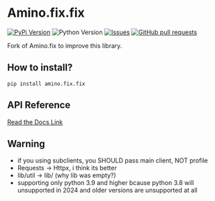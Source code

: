 # Amino.fix.fix

[![PyPi Version](https://img.shields.io/pypi/v/amino.fix.fix.svg)](https://pypi.python.org/pypi/amino.fix.fix/)
![Python Version](https://img.shields.io/badge/python-%3E%3D3.9-orange)
[![Issues](https://img.shields.io/github/issues-raw/imperialwool/amino.fix.fix.svg?maxAge=25000)](https://github.com/imperialwool/Amino.fix.fix/issues)
[![GitHub pull requests](https://img.shields.io/github/issues-pr/imperialwool/amino.fix.fix.svg?style=flat)](https://github.com/imperialwool/Amino.fix.fix/pulls)

Fork of Amino.fix to improve this library.

## How to install?

`pip install amino.fix.fix`

## API Reference

[Read the Docs Link](https://aminopy.readthedocs.io/en/latest/)

## Warning

- if you using subclients, you SHOULD pass main client, NOT profile
- Requests -> Httpx, i think its better
- lib/util -> lib/ (why lib was empty?)
- supporting only python 3.9 and higher bcause python 3.8 will unsupported in 2024 and older versions are unsupported at all
